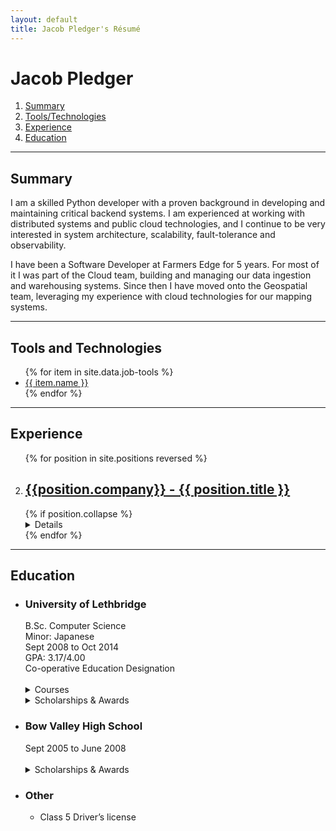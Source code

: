 ```yaml
---
layout: default
title: Jacob Pledger's Résumé
---
```


# Jacob Pledger

<section class="toc">
<ol class="resume-toc">
<li><a href="#summary">Summary</a></li>
<li><a href="#tools">Tools/Technologies</a></li>
<li><a href="#experience">Experience</a></li>
<li><a href="#education">Education</a></li>
</ol>
</section>

---

<section class="summary">
<h2 id="summary">Summary</h2>
<p>
I am a skilled Python developer with a proven background in developing and maintaining critical backend systems. I am experienced at working with distributed systems and public cloud technologies, and I continue to be very interested in system architecture, scalability, fault-tolerance and observability.
</p>
<p>
I have been a Software Developer at Farmers Edge for 5 years. For most of it I was part of the Cloud team, building and managing our data ingestion and warehousing systems. Since then I have moved onto the Geospatial team, leveraging my experience with cloud technologies for our mapping systems.
</p>
</section>

---

<section class="tools">
<h2 id="tools">Tools and Technologies</h2>
<ul class="tool-list">
{% for item in site.data.job-tools %}
<li><a href="{{ item.link }}">{{ item.name }}</a></li>
{% endfor %}
</ul>
</section>

---

<section class="work-experience">
<h2 id="experience">Experience</h2>
<ol reversed class="job-position-list">
{% for position in site.positions reversed %}
<li>
<h2><a href="{{ position.url }}">{{position.company}} - {{ position.title }}</a></h2>
{% if position.collapse %}<details>{% else %}<details open>{% endif %}
<p>{{ position.content }}</p>
</details>
</li>
{% endfor %}
</ol>
</section>

---

<section class="education">
<h2 id="education">Education</h2>
<ul class="education-list">
<li>
<h3>University of Lethbridge</h3>
<section class="education-major">B.Sc. Computer Science</section>
<section class="education-minor">Minor: Japanese</section>
<section class ="education-date"><time datetime="2008-09">Sept 2008</time> to <time datetime="2014-10-18">Oct 2014</time></section>
<section class="education-gpa">GPA: 3.17/4.00</section>
Co-operative Education Designation<br>
<br>

<section class="education-courses">
<details>
<summary>Courses</summary>
<dl class="courses-list">
{% for course in site.data.courses %}
{% if course.link %}
<dt>{{ course.number }}</dt>
<dd><a href="{{ course.link }}">{{ course.name }}</a></dd>
{% else %}
<dt>{{ course.number }}</dt>
<dd>{{ course.name }}</dd>
{% endif %}
{% endfor %}
</dl>
</details>
</section>

<details>
<summary>Scholarships & Awards</summary>
<ul class="award-list">
<li><a href="http://www.cs.uleth.ca/~wismath/spring12/">Won best project in Computer Graphics course, Spring 2012</a></li>
<li><a href="https://uleth.academicworks.ca/opportunities/4128">Jason Lang Scholarship, Fall 2011</a></li>
<li>Dean’s Honour List for Fall 2010 Semester</li>
</ul>
</details>

</li>

<li>
<h3>Bow Valley High School</h3>
<section class ="education-date"><time datetime="2005-09">Sept 2005</time> to <time datetime="2008-06">June 2008</time></section>
<br>
<details>
<summary>Scholarships & Awards</summary>
<ul class="award-list">
<li>Alexander Rutherford Scholarship, June 2008</li>
</ul>
</details>
</li>
<li>
<h3>Other</h3>
<ul>
<li>Class 5 Driver’s license</li>
</ul>
</li>
</ul>

</section>
